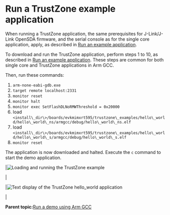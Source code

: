 # Run a TrustZone example application

When running a TrustZone application, the same prerequisites for J-Link/J-Link OpenSDA firmware, and the serial console as for the single core application, apply, as described in [Run an example application](run_an_example_application_002.md#).

To download and run the TrustZone application, perform steps 1 to 10, as described in [Run an example application](run_an_example_application_001.md#). These steps are common for both single core and TrustZone applications in Arm GCC.

Then, run these commands:

1.  `arm-none-eabi-gdb.exe`
2.  `target remote localhost:2331`
3.  `monitor reset`
4.  `monitor halt`
5.  `monitor exec SetFlashDLNoRMWThreshold = 0x20000`
6.  load `<install\_dir\>/boards/evkmimxrt595/trustzone\_examples/hello\_world/hello\_world\_ns/armgcc/debug/hello\_world\_ns.elf`
7.  load `<install\_dir\>/boards/evkmimxrt595/trustzone\_examples/hello\_world/hello\_world\_s/armgcc/debug/hello\_world\_s.elf`
8.  `monitor reset`

The application is now downloaded and halted. Execute the `c` command to start the demo application.

|![](../images/fig45.png "Loading and running the
									TrustZone
									example")

|

|![](../images/text_display_trustzone_hello_world_app_lpc55xx.png "Text display of the
									TrustZone
									hello_world application")

|

**Parent topic:**[Run a demo using Arm GCC](../topics/run_a_demo_using_arm__gcc.md)

